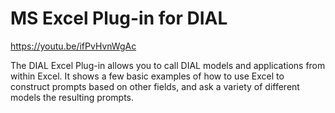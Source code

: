 # MS Excel Plug-in for DIAL

https://youtu.be/ifPvHvnWgAc

The DIAL Excel Plug-in allows you to call DIAL models and applications from within Excel. It shows a few basic examples of how to use Excel to construct prompts based on other fields, and ask a variety of different models the resulting prompts.
